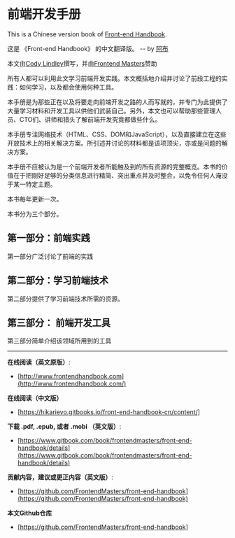 前端开发手册
=======

This is a Chinese version book of [Front-end Handbook](http://www.frontendhandbook.com).

这是 《Front-end Handbook》 的中文翻译版。 -- by [阿布](http://hikarievo.me)

本文由[Cody Lindley](http://codylindley.com/)撰写，并由[Frontend Masters](https://frontendmasters.com/)赞助

所有人都可以利用此文学习前端开发实践。本文概括地介绍并讨论了前段工程的实践：如何学习，以及都会使用何种工具。

本手册是为那些正在以及将要走向前端开发之路的人而写就的，并专门为此提供了大量学习材料和开发工具以供他们武装自己。另外，本文也可以帮助那些管理人员、CTO们、讲师和猎头了解前端开发究竟都做些什么。

本手册专注网络技术（HTML、CSS、DOM和JavaScript），以及直接建立在这些开放技术上的相关解决方案。所引述并讨论的材料都是该项顶尖，亦或是问题的解决方案。

本手册不应被认为是一个前端开发者所能触及到的所有资源的完整概览。本书的价值在于把刚好足够的分类信息进行精简、突出重点并及时整合，以免令任何人淹没于某一特定主题。

本书每年更新一次。

本书分为三个部分。

## 第一部分：前端实践
第一部分广泛讨论了前端的实践

## 第二部分：学习前端技术
第二部分提供了学习前端技术所需的资源。

## 第三部分： 前端开发工具
第三部分简单介绍该领域所用到的工具

***

**在线阅读（英文原版）**: 

* [http://www.frontendhandbook.com](http://www.frontendhandbook.com/)

**在线阅读（中文版）**

* [https://hikarievo.gitbooks.io/front-end-handbook-cn/content/]
 
**下载 .pdf, .epub, 或者 .mobi （英文版）**: 

* [https://www.gitbook.com/book/frontendmasters/front-end-handbook/details](https://www.gitbook.com/book/frontendmasters/front-end-handbook/details)

**贡献内容，建议或更正内容（英文版）**: 

* [https://github.com/FrontendMasters/front-end-handbook](https://github.com/FrontendMasters/front-end-handbook)

**本文Github仓库**

* [https://github.com/FrontendMasters/front-end-handbook]